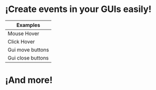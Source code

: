 # ¡Create events in your GUIs easily!

| **Examples** |
|--------------|
| Mouse Hover |
| Click Hover |
| Gui move buttons |
| Gui close buttons |

# ¡And more!
